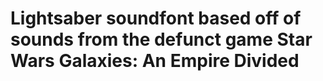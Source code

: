 # Lightsaber soundfont based off of sounds from the defunct game Star Wars Galaxies: An Empire Divided
